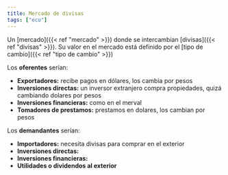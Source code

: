 ```yaml
---
title: Mercado de divisas
tags: ["eco"]
---
```


Un [mercado]({{< ref "mercado" >}}) donde se intercambian [divisas]({{< ref "divisas" >}}). Su valor en el mercado está definido por el [tipo de cambio]({{< ref "tipo de cambio" >}})

Los **oferentes** serían:
- **Exportadores:** recibe pagos en dólares, los cambia por pesos
- **Inversiones directas:** un inversor extranjero compra propiedades, quizá cambiando dolares por pesos
- **Inversiones financieras:** como en el merval
- **Tomadores de prestamos:** prestamos en dolares, los cambian por pesos

Los **demandantes** serían:
- **Importadores:** necesita divisas para comprar en el exterior
- **Inversiones directas:**
- **Inversiones financieras:**
- **Utilidades o dividendos al exterior**
